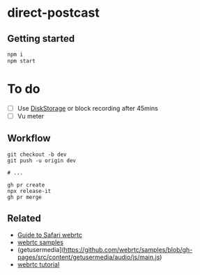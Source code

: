 # direct-postcast

## Getting started

```sh
npm i
npm start
```

# To do

- [ ] Use [DiskStorage](https://recordrtc.org/global.html#DiskStorage) or block recording after 45mins
- [ ] Vu meter

## Workflow

```
git checkout -b dev
git push -u origin dev

# ...

gh pr create
npx release-it
gh pr merge

```

## Related

- [Guide to Safari webrtc](https://webrtchacks.com/guide-to-safari-webrtc/)
- [webrtc samples](https://webrtc.github.io/samples/)
- (getusermedia](https://github.com/webrtc/samples/blob/gh-pages/src/content/getusermedia/audio/js/main.js)
- [webrtc tutorial](https://codelabs.developers.google.com/codelabs/webrtc-web/#2)
